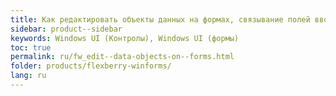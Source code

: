 ```yaml
---
title: Как редактировать объекты данных на формах, связывание полей ввода со свойствами объекта данных 
sidebar: product--sidebar
keywords: Windows UI (Контролы), Windows UI (формы)
toc: true
permalink: ru/fw_edit--data-objects-on--forms.html
folder: products/flexberry-winforms/
lang: ru
---
```


